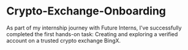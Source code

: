 # Crypto-Exchange-Onboarding
As part of my internship journey with Future Interns, I’ve successfully completed the first hands-on task: Creating and exploring a verified account on a trusted crypto exchange BingX.
